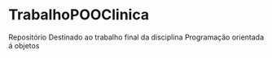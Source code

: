 # TrabalhoPOOClinica
Repositório Destinado ao trabalho final da disciplina Programação orientada á objetos
